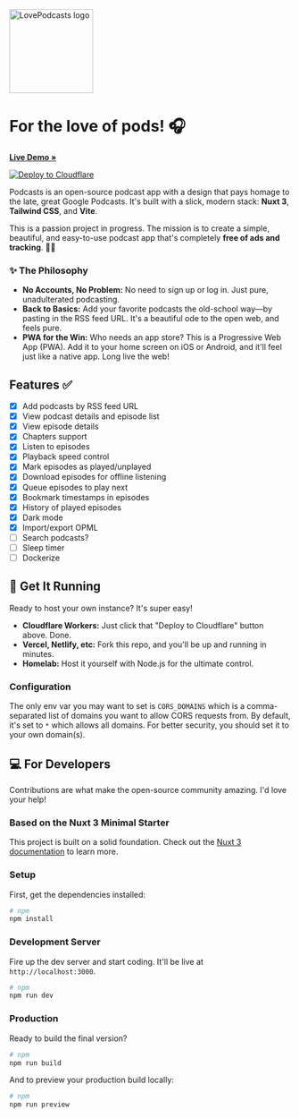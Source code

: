 <a href="https://nuxt.com">
  <img src="https://lovepodcasts.com/icon-horizontal.svg" alt="LovePodcasts logo" width="150">
</a>

# For the love of pods! 🎧

[**Live Demo »**](https://lovepodcasts.com)

[![Deploy to Cloudflare](https://deploy.workers.cloudflare.com/button)](https://deploy.workers.cloudflare.com/?url=https://github.com/JamieCurnow/Podcasts)

Podcasts is an open-source podcast app with a design that pays homage to the late, great Google Podcasts. It's built with a slick, modern stack: **Nuxt 3**, **Tailwind CSS**, and **Vite**.

This is a passion project in progress. The mission is to create a simple, beautiful, and easy-to-use podcast app that's completely **free of ads and tracking**. 🕵️‍♂️

### ✨ The Philosophy

- **No Accounts, No Problem:** No need to sign up or log in. Just pure, unadulterated podcasting.
- **Back to Basics:** Add your favorite podcasts the old-school way—by pasting in the RSS feed URL. It's a beautiful ode to the open web, and feels pure.
- **PWA for the Win:** Who needs an app store? This is a Progressive Web App (PWA). Add it to your home screen on iOS or Android, and it'll feel just like a native app. Long live the web!

## Features ✅

- [x] Add podcasts by RSS feed URL
- [x] View podcast details and episode list
- [x] View episode details
- [x] Chapters support
- [x] Listen to episodes
- [x] Playback speed control
- [x] Mark episodes as played/unplayed
- [x] Download episodes for offline listening
- [x] Queue episodes to play next
- [x] Bookmark timestamps in episodes
- [x] History of played episodes
- [x] Dark mode
- [x] Import/export OPML
- [ ] Search podcasts?
- [ ] Sleep timer
- [ ] Dockerize

## 🚀 Get It Running

Ready to host your own instance? It's super easy!

- **Cloudflare Workers:** Just click that "Deploy to Cloudflare" button above. Done.
- **Vercel, Netlify, etc:** Fork this repo, and you'll be up and running in minutes.
- **Homelab:** Host it yourself with Node.js for the ultimate control.

### Configuration

The only env var you may want to set is `CORS_DOMAINS` which is a comma-separated list of domains you want to allow CORS requests from. By default, it's set to `*` which allows all domains. For better security, you should set it to your own domain(s).

## 💻 For Developers

Contributions are what make the open-source community amazing. I'd love your help!

### Based on the Nuxt 3 Minimal Starter

This project is built on a solid foundation. Check out the [Nuxt 3 documentation](https://nuxt.com/docs/getting-started/introduction) to learn more.

### Setup

First, get the dependencies installed:

```bash
# npm
npm install
```

### Development Server

Fire up the dev server and start coding. It'll be live at `http://localhost:3000`.

```bash
# npm
npm run dev
```

### Production

Ready to build the final version?

```bash
# npm
npm run build
```

And to preview your production build locally:

```bash
# npm
npm run preview
```
